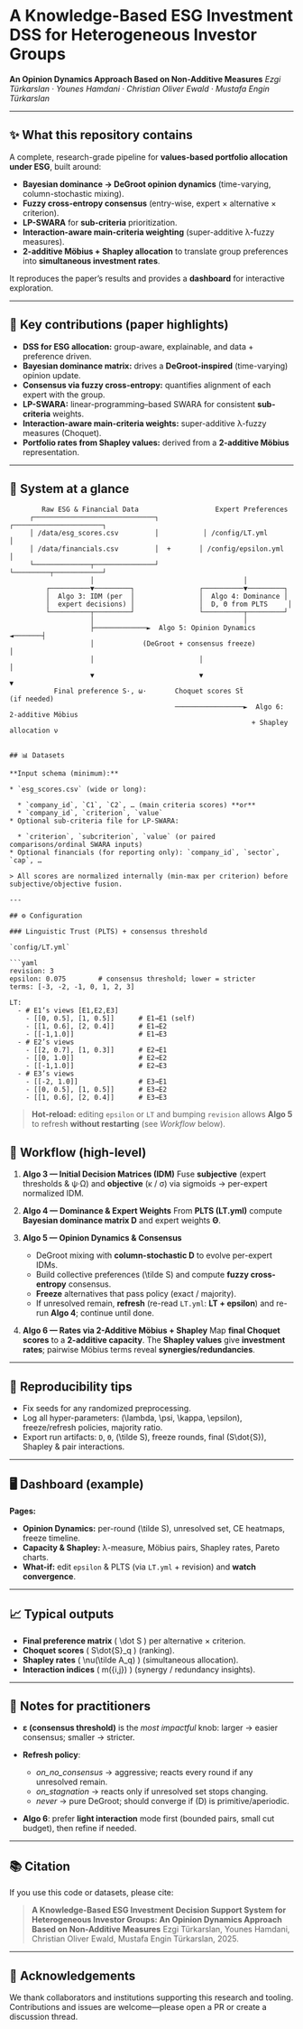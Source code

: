 # A Knowledge-Based ESG Investment DSS for Heterogeneous Investor Groups

**An Opinion Dynamics Approach Based on Non-Additive Measures**
*Ezgi Türkarslan · Younes Hamdani · Christian Oliver Ewald · Mustafa Engin Türkarslan*

---

## ✨ What this repository contains

A complete, research-grade pipeline for **values-based portfolio allocation under ESG**, built around:

* **Bayesian dominance → DeGroot opinion dynamics** (time-varying, column-stochastic mixing).
* **Fuzzy cross-entropy consensus** (entry-wise, expert × alternative × criterion).
* **LP-SWARA** for **sub-criteria** prioritization.
* **Interaction-aware main-criteria weighting** (super-additive λ-fuzzy measures).
* **2-additive Möbius + Shapley allocation** to translate group preferences into **simultaneous investment rates**.

It reproduces the paper’s results and provides a **dashboard** for interactive exploration.

---

## 🔑 Key contributions (paper highlights)

* **DSS for ESG allocation:** group-aware, explainable, and data + preference driven.
* **Bayesian dominance matrix:** drives a **DeGroot-inspired** (time-varying) opinion update.
* **Consensus via fuzzy cross-entropy:** quantifies alignment of each expert with the group.
* **LP-SWARA:** linear-programming–based SWARA for consistent **sub-criteria** weights.
* **Interaction-aware main-criteria weights:** super-additive λ-fuzzy measures (Choquet).
* **Portfolio rates from Shapley values:** derived from a **2-additive Möbius** representation.

---

## 🧭 System at a glance

```
        Raw ESG & Financial Data                   Expert Preferences
     ┌──────────────────────────────┐           ┌──────────────────────┐
     │ /data/esg_scores.csv         │           │ /config/LT.yml       │
     │ /data/financials.csv         │  +       │ /config/epsilon.yml  │
     └──────────────┬───────────────┘           └─────────┬────────────┘
                    │                                     │
         ┌──────────▼─────────┐                ┌──────────▼─────────┐
         │  Algo 3: IDM (per  │                │  Algo 4: Dominance │
         │  expert decisions) │                │  D, Θ from PLTS     │
         └──────────┬─────────┘                └──────────┬─────────┘
                    │                                     │
                    ├─────────────►  Algo 5: Opinion Dynamics  ◄───────┤
                    │            (DeGroot + consensus freeze)          │
                    │                          │                       │
                    ▼                          ▼                       ▼
           Final preference S·, ω·       Choquet scores Sẗ            (if needed)
                                         ─────────────────►  Algo 6: 2-additive Möbius
                                                            + Shapley allocation ν


## 📊 Datasets

**Input schema (minimum):**

* `esg_scores.csv` (wide or long):

  * `company_id`, `C1`, `C2`, … (main criteria scores) **or**
  * `company_id`, `criterion`, `value`
* Optional sub-criteria file for LP-SWARA:

  * `criterion`, `subcriterion`, `value` (or paired comparisons/ordinal SWARA inputs)
* Optional financials (for reporting only): `company_id`, `sector`, `cap`, …

> All scores are normalized internally (min-max per criterion) before subjective/objective fusion.

---

## ⚙️ Configuration

### Linguistic Trust (PLTS) + consensus threshold

`config/LT.yml`

```yaml
revision: 3
epsilon: 0.075        # consensus threshold; lower = stricter
terms: [-3, -2, -1, 0, 1, 2, 3]

LT:
  - # E1’s views [E1,E2,E3]
    - [[0, 0.5], [1, 0.5]]      # E1→E1 (self)
    - [[1, 0.6], [2, 0.4]]      # E1→E2
    - [[-1,1.0]]                # E1→E3
  - # E2’s views
    - [[2, 0.7], [1, 0.3]]      # E2→E1
    - [[0, 1.0]]                # E2→E2
    - [[-1,1.0]]                # E2→E3
  - # E3’s views
    - [[-2, 1.0]]               # E3→E1
    - [[0, 0.5], [1, 0.5]]      # E3→E2
    - [[1, 0.6], [2, 0.4]]      # E3→E3
```

> **Hot-reload:** editing `epsilon` or `LT` and bumping `revision` allows **Algo 5** to refresh **without restarting** (see *Workflow* below).


## 🔄 Workflow (high-level)

1. **Algo 3 — Initial Decision Matrices (IDM)**
   Fuse **subjective** (expert thresholds & ψ·Ω) and **objective** (κ / σ) via sigmoids → per-expert normalized IDM.

2. **Algo 4 — Dominance & Expert Weights**
   From **PLTS (LT.yml)** compute **Bayesian dominance matrix D** and expert weights **Θ**.

3. **Algo 5 — Opinion Dynamics & Consensus**

   * DeGroot mixing with **column-stochastic D** to evolve per-expert IDMs.
   * Build collective preferences (\tilde S) and compute **fuzzy cross-entropy** consensus.
   * **Freeze** alternatives that pass policy (exact / majority).
   * If unresolved remain, **refresh** (re-read `LT.yml`: **LT + epsilon**) and re-run **Algo 4**; continue until done.

4. **Algo 6 — Rates via 2-Additive Möbius + Shapley**
   Map **final Choquet scores** to a **2-additive capacity**. The **Shapley values** give **investment rates**; pairwise Möbius terms reveal **synergies/redundancies**.

---

## 🧪 Reproducibility tips

* Fix seeds for any randomized preprocessing.
* Log all hyper-parameters: (\lambda, \psi, \kappa, \epsilon), freeze/refresh policies, majority ratio.
* Export run artifacts: `D`, `Θ`, (\tilde S), freeze rounds, final (S\dot{S}), Shapley & pair interactions.

---

## 🖥️ Dashboard (example)

**Pages:**

* **Opinion Dynamics:** per-round (\tilde S), unresolved set, CE heatmaps, freeze timeline.
* **Capacity & Shapley:** λ-measure, Möbius pairs, Shapley rates, Pareto charts.
* **What-if:** edit `epsilon` & PLTS (via `LT.yml` + revision) and **watch convergence**.

---

## 📈 Typical outputs

* **Final preference matrix** ( \dot S ) per alternative × criterion.
* **Choquet scores** ( S\dot{S}_q ) (ranking).
* **Shapley rates** ( \nu(\tilde A_q) ) (simultaneous allocation).
* **Interaction indices** ( m({i,j}) ) (synergy / redundancy insights).

---

## 🧩 Notes for practitioners

* **ε (consensus threshold)** is the *most impactful* knob: larger → easier consensus; smaller → stricter.
* **Refresh policy**:

  * *on_no_consensus* → aggressive; reacts every round if any unresolved remain.
  * *on_stagnation* → reacts only if unresolved set stops changing.
  * *never* → pure DeGroot; should converge if (D) is primitive/aperiodic.
* **Algo 6**: prefer **light interaction** mode first (bounded pairs, small cut budget), then refine if needed.

---

## 📚 Citation

If you use this code or datasets, please cite:

> **A Knowledge-Based ESG Investment Decision Support System for Heterogeneous Investor Groups: An Opinion Dynamics Approach Based on Non-Additive Measures**
> Ezgi Türkarslan, Younes Hamdani, Christian Oliver Ewald, Mustafa Engin Türkarslan, 2025.

---


## 🙌 Acknowledgements

We thank collaborators and institutions supporting this research and tooling. Contributions and issues are welcome—please open a PR or create a discussion thread.


